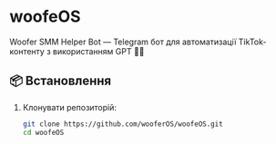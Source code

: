 # woofeOS

Woofer SMM Helper Bot — Telegram бот для автоматизації TikTok-контенту з використанням GPT 🐶🍔

## 📦 Встановлення

1. Клонувати репозиторій:
   ```bash
   git clone https://github.com/wooferOS/woofeOS.git
   cd woofeOS

